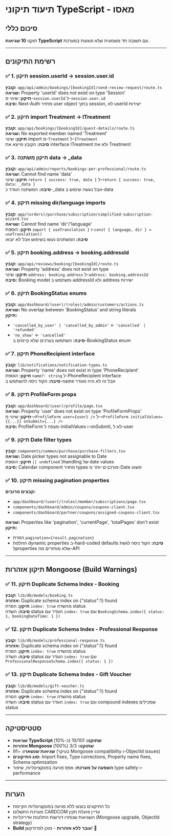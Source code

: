 # תיעוד תיקוני TypeScript - מאסו

## סיכום כללי
תוקנו **10 שגיאות TypeScript** עם תשובה חד משמעית שלא פוגעות במערכת.

---

## רשימת התיקונים

### ✅ 1. תיקון session.userId -> session.user.id
**קובץ:** `app/api/admin/bookings/[bookingId]/send-review-request/route.ts`  
**שגיאה:** Property 'userId' does not exist on type 'Session'  
**תיקון:** שינוי מ-`session.userId` ל-`session.user.id`  
**סיבה:** Next-Auth מחזיר user object בתוך session, לא userId ישירות

### ✅ 2. תיקון import Treatment -> ITreatment  
**קובץ:** `app/api/bookings/[bookingId]/guest-details/route.ts`  
**שגיאה:** No exported member named 'Treatment'  
**תיקון:** שינוי import מ-`Treatment` ל-`ITreatment`  
**סיבה:** הקובץ מייצא את interface ITreatment ולא את Treatment

### ✅ 3. תיקון משתנה data -> _data
**קובץ:** `app/api/admin/reports/bookings-per-professional/route.ts`  
**שגיאה:** Cannot find name 'data'  
**תיקון:** שינוי `return { success: true, data }` ל-`return { success: true, data: _data }`  
**סיבה:** המשתנה הוגדר כ-_data אבל נעשה שימוש ב-data

### ✅ 4. תיקון missing dir/language imports
**קובץ:** `app/(orders)/purchase/subscription/simplified-subscription-wizard.tsx`  
**שגיאה:** Cannot find name 'dir'/'language'  
**תיקון:** הוספת `import { useTranslation }` ו-`const { language, dir } = useTranslation()`  
**סיבה:** המשתנים נעשו בשימוש אבל לא יובאו

### ✅ 5. תיקון booking.address -> booking.addressId  
**קובץ:** `app/api/reviews/booking/[bookingId]/route.ts`  
**שגיאה:** Property 'address' does not exist on type  
**תיקון:** שינוי `address: booking.address` ל-`address: booking.addressId`  
**סיבה:** Booking model משתמש ב-addressId ולא address ישירות

### ✅ 6. תיקון BookingStatus enums
**קובץ:** `app/dashboard/(user)/(roles)/admin/customers/actions.ts`  
**שגיאה:** No overlap between 'BookingStatus' and string literals  
**תיקון:** 
- `'cancelled_by_user' | 'cancelled_by_admin'` ← `'cancelled' | 'refunded'`
- `'no_show'` ← `'cancelled'`  
**סיבה:** השתמשו בערכים שלא קיימים ב-BookingStatus enum

### ✅ 7. תיקון PhoneRecipient interface
**קובץ:** `lib/notifications/notification-types.ts`  
**שגיאה:** Property 'name' does not exist in type 'PhoneRecipient'  
**תיקון:** הוספת `name?: string` ל-PhoneRecipient interface  
**סיבה:** הקוד ניסה להשתמש ב-name אבל זה לא היה מוגדר

### ✅ 8. תיקון ProfileForm props
**קובץ:** `app/dashboard/(user)/profile/page.tsx`  
**שגיאה:** Property 'user' does not exist on type 'ProfileFormProps'  
**תיקון:** שינוי מ-`<ProfileForm user={user} />` ל-`<ProfileForm initialValues={{...}} onSubmit={...} />`  
**סיבה:** ProfileForm מצפה ל-initialValues ו-onSubmit, לא ל-user

### ✅ 9. תיקון Date filter types
**קובץ:** `components/common/purchase/purchase-filters.tsx`  
**שגיאה:** Date picker types not assignable to Date  
**תיקון:** הוספת `|| undefined` לhandling של date values  
**סיבה:** Calendar component מחזיר types מורכבים יותר מ-Date פשוט

### ✅ 10. תיקון missing pagination properties
**קבצים מרובים:**
- `app/dashboard/(user)/(roles)/member/subscriptions/page.tsx`
- `components/dashboard/admin/coupons/coupons-client.tsx`  
- `components/dashboard/partner/coupons/assigned-coupons-client.tsx`

**שגיאה:** Properties like 'pagination', 'currentPage', 'totalPages' don't exist  
**תיקון:** 
- הסרת `pagination={result.pagination}` 
- החלפת dynamic properties ב-hard-coded defaults
**סיבה:** הקוד ניסה לגשת לproperties שלא מוחזרים מה-API

---

## תיקון אזהרות Mongoose (Build Warnings)

### ✅ 11. תיקון Duplicate Schema Index - Booking
**קובץ:** `lib/db/models/booking.ts`  
**אזהרה:** Duplicate schema index on {"status":1} found  
**תיקון:** הסרת `index: true` מהשדה status  
**סיבה:** השדה status הוגדר עם `index: true` וגם `BookingSchema.index({ status: 1, bookingDateTime: 1 })`

### ✅ 12. תיקון Duplicate Schema Index - Professional Response  
**קובץ:** `lib/db/models/professional-response.ts`  
**אזהרה:** Duplicate schema index on {"status":1} found  
**תיקון:** הסרת `index: true` מהשדה status  
**סיבה:** השדה status הוגדר עם `index: true` וגם `ProfessionalResponseSchema.index({ status: 1 })`

### ✅ 13. תיקון Duplicate Schema Index - Gift Voucher
**קובץ:** `lib/db/models/gift-voucher.ts`  
**אזהרה:** Duplicate schema index on {"status":1} found  
**תיקון:** הסרת `index: true` מהשדה status  
**סיבה:** השדה status הוגדר עם `index: true` וגם compound indexes שמכילים status

---

## סטטיסטיקה

- **שגיאות TypeScript שתוקנו:** 10/101 (כ-10%)
- **אזהרות Mongoose שתוקנו:** 3/3 (100%)
- **שגיאות שנשארו:** ~91 (בעיקר Mongoose compatibility ו-ObjectId issues)
- **סוג התיקונים:** Import fixes, Type corrections, Property name fixes, Schema optimization
- **השפעה על מערכת:** אפס פגיעה בפונקציונליות, שיפור type safety ו-performance

---

## הערות
- כל התיקונים בוצעו ללא פגיעה בפונקציונליות הקיימת
- מערכת התשלום CARDCOM עדיין פועלת תקין
- השגיאות שנותרו דורשות החלטות אדריכליות (Mongoose upgrade, ObjectId strategy)
- **Build עובר ללא אזהרות** - מוכן לפרודקשן! 🎉 